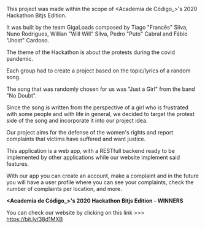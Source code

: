 This project was made within the scope of <Academia de Código_>'s 2020 Hackathon Bitjs Edition.

It was built by the team GigaLoads composed by Tiago "Francês" Silva, Nuno Rodrigues, Willian "Will Will" Silva, Pedro "Puto" Cabral and Fábio "Jhost" Cardoso.

The theme of the Hackathon is about the protests during the covid pandemic.

Each group had to create a project based on the topic/lyrics of a random song. 

The song that was randomly chosen for us was "Just a Girl" from the band "No Doubt".

Since the song is written from the perspective of a girl who is frustrated with some people and with life in general, we decided to target the protest side of the song and incorporate it into our project idea. 

Our project aims for the defense of the women's rights and report complaints that victims have suffered and want justice.

This application is a web app, with a RESTfull backend ready to be implemented by other applications while our website implement said features.

With our app you can create an account, make a complaint and in the future you will have a user profile where you can see your complaints, check the number of complaints per location, and more.

<strong><Academia de Código_>'s 2020 Hackathon Bitjs Edition - WINNERS</strong>

You can check our website by clicking on this link >>> https://bit.ly/38d1MXB
